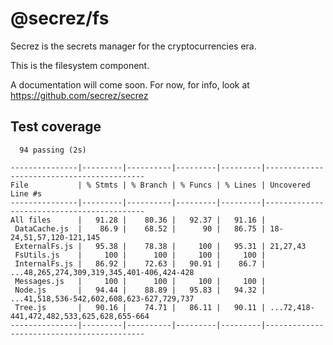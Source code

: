 # @secrez/fs

Secrez is the secrets manager for the cryptocurrencies era.

This is the filesystem component.

A documentation will come soon. For now, for info, look at https://github.com/secrez/secrez


## Test coverage

```
  94 passing (2s)

---------------|---------|----------|---------|---------|-------------------------------------------
File           | % Stmts | % Branch | % Funcs | % Lines | Uncovered Line #s                         
---------------|---------|----------|---------|---------|-------------------------------------------
All files      |   91.28 |    80.36 |   92.37 |   91.16 |                                           
 DataCache.js  |    86.9 |    68.52 |      90 |   86.75 | 18-24,51,57,120-121,145                   
 ExternalFs.js |   95.38 |    78.38 |     100 |   95.31 | 21,27,43                                  
 FsUtils.js    |     100 |      100 |     100 |     100 |                                           
 InternalFs.js |   86.92 |    72.63 |   90.91 |    86.7 | ...48,265,274,309,319,345,401-406,424-428 
 Messages.js   |     100 |      100 |     100 |     100 |                                           
 Node.js       |   94.44 |    88.89 |   95.83 |   94.32 | ...41,518,536-542,602,608,623-627,729,737 
 Tree.js       |   90.16 |    74.71 |   86.11 |   90.11 | ...72,418-441,472,482,533,625,628,655-664 
---------------|---------|----------|---------|---------|-------------------------------------------
```


